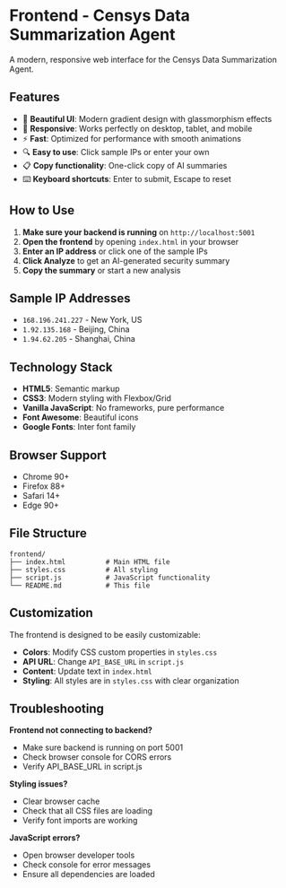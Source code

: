 # Frontend - Censys Data Summarization Agent

A modern, responsive web interface for the Censys Data Summarization Agent.

## Features

- 🎨 **Beautiful UI**: Modern gradient design with glassmorphism effects
- 📱 **Responsive**: Works perfectly on desktop, tablet, and mobile
- ⚡ **Fast**: Optimized for performance with smooth animations
- 🔍 **Easy to use**: Click sample IPs or enter your own
- 📋 **Copy functionality**: One-click copy of AI summaries
- ⌨️ **Keyboard shortcuts**: Enter to submit, Escape to reset

## How to Use

1. **Make sure your backend is running** on `http://localhost:5001`
2. **Open the frontend** by opening `index.html` in your browser
3. **Enter an IP address** or click one of the sample IPs
4. **Click Analyze** to get an AI-generated security summary
5. **Copy the summary** or start a new analysis

## Sample IP Addresses

- `168.196.241.227` - New York, US
- `1.92.135.168` - Beijing, China  
- `1.94.62.205` - Shanghai, China

## Technology Stack

- **HTML5**: Semantic markup
- **CSS3**: Modern styling with Flexbox/Grid
- **Vanilla JavaScript**: No frameworks, pure performance
- **Font Awesome**: Beautiful icons
- **Google Fonts**: Inter font family

## Browser Support

- Chrome 90+
- Firefox 88+
- Safari 14+
- Edge 90+

## File Structure

```
frontend/
├── index.html          # Main HTML file
├── styles.css          # All styling
├── script.js           # JavaScript functionality
└── README.md           # This file
```

## Customization

The frontend is designed to be easily customizable:

- **Colors**: Modify CSS custom properties in `styles.css`
- **API URL**: Change `API_BASE_URL` in `script.js`
- **Content**: Update text in `index.html`
- **Styling**: All styles are in `styles.css` with clear organization

## Troubleshooting

**Frontend not connecting to backend?**
- Make sure backend is running on port 5001
- Check browser console for CORS errors
- Verify API_BASE_URL in script.js

**Styling issues?**
- Clear browser cache
- Check that all CSS files are loading
- Verify font imports are working

**JavaScript errors?**
- Open browser developer tools
- Check console for error messages
- Ensure all dependencies are loaded
